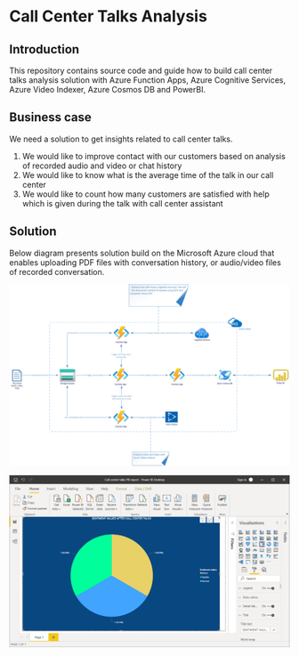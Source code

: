 # Call Center Talks Analysis

## Introduction

This repository contains source code and guide how to build call center talks analysis solution with Azure Function Apps, Azure Cognitive Services, Azure Video Indexer, Azure Cosmos DB and PowerBI.

## Business case

We need a solution to get insights related to call center talks.

1. We would like to improve contact with our customers based on analysis of recorded audio and video or chat history
2. We would like to know what is the average time of the talk in our call center
3. We would like to count how many customers are satisfied with help which is given during the talk with call center assistant


## Solution

Below diagram presents solution build on the Microsoft Azure cloud that enables uploading PDF files with conversation history, or audio/video files of recorded conversation.

![call-center-talks-analysis.png](images/call-center-talks-analysis.png)

![call-center-talks-analysis-powerbi.png](images/call-center-talks-analysis-powerbi.png)